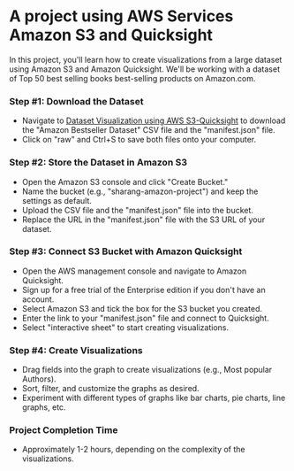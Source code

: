 # **A project using AWS Services Amazon S3 and Quicksight**

In this project, you'll learn how to create visualizations from a large dataset using Amazon S3 and Amazon Quicksight. We'll be working with a dataset of Top 50 best selling books best-selling products on Amazon.com.

### **Step #1: Download the Dataset**
- Navigate to [Dataset Visualization using AWS S3-Quicksight](https://github.com/Sharang-747/AWSProjects/tree/main/Dataset%20Visualization%20using%20AWS%20S3-Quicksight) to download the "Amazon Bestseller Dataset" CSV file and the "manifest.json" file.
- Click on "raw" and Ctrl+S to save both files onto your computer.

### **Step #2: Store the Dataset in Amazon S3**
- Open the Amazon S3 console and click "Create Bucket."
- Name the bucket (e.g., "sharang-amazon-project") and keep the settings as default.
- Upload the CSV file and the "manifest.json" file into the bucket.
- Replace the URL in the "manifest.json" file with the S3 URL of your dataset.

### **Step #3: Connect S3 Bucket with Amazon Quicksight**
- Open the AWS management console and navigate to Amazon Quicksight.
- Sign up for a free trial of the Enterprise edition if you don't have an account.
- Select Amazon S3 and tick the box for the S3 bucket you created.
- Enter the link to your "manifest.json" file and connect to Quicksight.
- Select "interactive sheet" to start creating visualizations.

### **Step #4: Create Visualizations**
- Drag fields into the graph to create visualizations (e.g., Most popular Authors).
- Sort, filter, and customize the graphs as desired.
- Experiment with different types of graphs like bar charts, pie charts, line graphs, etc.

### **Project Completion Time**
- Approximately 1-2 hours, depending on the complexity of the visualizations.
